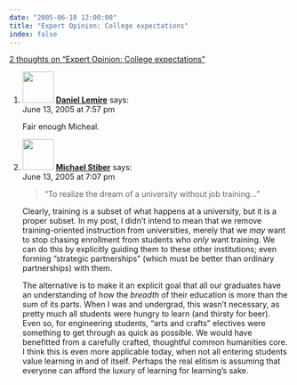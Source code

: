 ```yaml
---
date: "2005-06-10 12:00:00"
title: "Expert Opinion: College expectations"
index: false
---
```


[2 thoughts on &ldquo;Expert Opinion: College expectations&rdquo;](/lemire/blog/2005/06-10-expert-opinion-college-expectations)

<ol class="comment-list">
<li id="comment-2359" class="comment even thread-even depth-1">
<div class="comment-author vcard">
<img alt src="https://secure.gravatar.com/avatar/9c8641f1aebb6763ecf07d31107db2c6?s=56&#038;d=mm&#038;r=g" srcset="https://secure.gravatar.com/avatar/9c8641f1aebb6763ecf07d31107db2c6?s=112&#038;d=mm&#038;r=g 2x" class="avatar avatar-56 photo" height="56" width="56" decoding="async" /> <b class="fn"><a href="https://lemire.me/blog/" class="url" rel="ugc">Daniel Lemire</a></b> <span class="says">says:</span> </div>
<div class="comment-metadata"><time datetime="2005-06-13T19:57:52+00:00">June 13, 2005 at 7:57 pm</time></a> </div>
<div class="comment-content">
<p>Fair enough Micheal.</p>
</div>
</li>
<li id="comment-2356" class="comment odd alt thread-odd thread-alt depth-1">
<div class="comment-author vcard">
<img alt src="https://secure.gravatar.com/avatar/a0ad2feefa6896bae90ab675a3fa258e?s=56&#038;d=mm&#038;r=g" srcset="https://secure.gravatar.com/avatar/a0ad2feefa6896bae90ab675a3fa258e?s=112&#038;d=mm&#038;r=g 2x" class="avatar avatar-56 photo" height="56" width="56" decoding="async" /> <b class="fn"><a href="https://expert-opinion.blogspot.com/" class="url" rel="ugc external nofollow">Michael Stiber</a></b> <span class="says">says:</span> </div>
<div class="comment-metadata"><time datetime="2005-06-13T19:07:51+00:00">June 13, 2005 at 7:07 pm</time></a> </div>
<div class="comment-content">
<blockquote><p>
&ldquo;To realize the dream of a university without job training&#8230;&rdquo;
</p></blockquote>
<p>Clearly, training is a subset of what happens at a university, but it is a proper subset. In my post, I didn&rsquo;t intend to mean that we remove training-oriented instruction from universities, merely that we <i>may</i> want to stop chasing enrollment from students who <i>only</i> want training. We can do this by explicitly guiding them to these other institutions; even forming &ldquo;strategic partnerships&rdquo; (which must be better than ordinary partnerships) with them.</p>
<p>The alternative is to make it an explicit goal that all our graduates have an understanding of how the <i>breadth</i> of their education is more than the sum of its parts. When I was and undergrad, this wasn&rsquo;t necessary, as pretty much all students were hungry to learn (and thirsty for beer). Even so, for engineering students, &ldquo;arts and crafts&rdquo; electives were something to get through as quick as possible. We would have benefitted from a carefully crafted, thoughtful common humanities core. I think this is even more applicable today, when not all entering students value learning in and of itself. Perhaps the real elitism is assuming that everyone can afford the luxury of learning for learning&rsquo;s sake.</p>
</div>
</li>
</ol>
